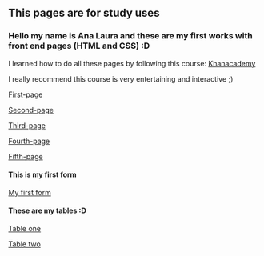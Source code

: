 ## This pages are for study uses

### Hello my name is Ana Laura and these are my first works with front end pages (HTML and CSS) :D

I learned how to do all these pages by following this course: [Khanacademy](https://es.khanacademy.org/computing/computer-programming/html-css)

I really recommend this course is very entertaining and interactive ;)

[First-page](https://ana-lala.github.io/Pages-HTML/first-page/)

[Second-page](https://ana-lala.github.io/Pages-HTML/second-page/)

[Third-page](https://ana-lala.github.io/Pages-HTML/third-page/)

[Fourth-page](https://ana-lala.github.io/Pages-HTML/fourth-page/)

[Fifth-page](https://ana-lala.github.io/Pages-HTML/fifth-page/)

#### This is my first form

[My first form](https://ana-lala.github.io/Pages-HTML/form/)

#### These are my tables :D

[Table one](https://ana-lala.github.io/Pages-HTML/tables/table1/)

[Table two](https://ana-lala.github.io/Pages-HTML/tables/table2/)

